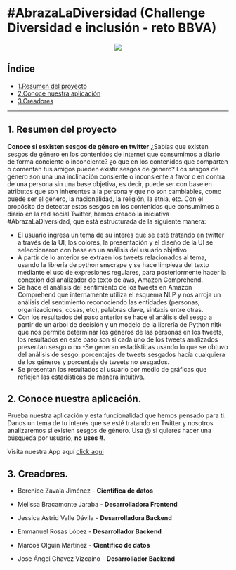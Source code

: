 # #AbrazaLaDiversidad (Challenge Diversidad e inclusión - reto BBVA)
<p align="center"><img src="https://w7.pngwing.com/pngs/771/451/png-transparent-group-of-children-and-earth-illustration-equality-and-diversity-multiculturalism-social-group-child-social-equality-youth-activities-hand-people-friendship-thumbnail.png"/> </p>

## Índice

* [1.Resumen del proyecto](#1-resumen-del-proyecto)
* [2.Conoce nuestra aplicación](#2-conoce-nuestra-aplicacion)
* [3.Creadores ](#3-creadores)

***

## 1. Resumen del proyecto
**Conoce si esxisten sesgos de género en twitter** ¿Sabías que existen sesgos de género en los contenidos de internet que consumimos a diario de forma conciente o inconciente? ¿o que en los contenidos que comparten o comentan tus amigos pueden existir sesgos de género?
Los sesgos de género son una una inclinación consiente o inconsiente a favor o en contra de una persona sin una base objetiva, es decir, puede ser con base en atributos que son inherentes a la persona y que no son cambiables, como puede ser el género, la nacionalidad, la religión, la etnia, etc.
Con el propósito de detectar estos sesgos en los contenidos que consumimos a diario en la red social Twitter, hemos creado la iniciativa #AbrazaLaDiversidad, que está estructurada de la siguiente manera:
* El usuario ingresa un tema de su interés que se esté tratando en twitter a través de la UI, los colores, la presentación y el diseño de la UI se seleccionaron con base en un análisis del usuario objetivo 
* A partir de lo anterior se extraen los tweets relacionados al tema, usando la librería de python snscrape y se hace limpieza del texto mediante el uso de expresiones regulares, para posteriormente hacer la conexión del analizador de texto de aws, Amazon Comprehend.
* Se hace el análisis del sentimiento de los tweets en Amazon Comprehend que internamente utiliza el esquema NLP y nos arroja un análisis del sentimiento reconociendo las entidades (personas, organizaciones, cosas, etc), palabras clave, sintaxis entre otras. 
* Con los resultados del paso anterior se hace el análisis del sesgo a partir de un árbol de decisión y un modelo de la librería de Python nltk que nos permite determinar los géneros de las personas en los tweets, los resultados en este paso son si cada uno de los tweets analizados presentan sesgo o no -Se generan estadísticas usando lo que se obtuvo del análisis de sesgo: porcentajes de tweets sesgados hacía cualquiera de los géneros y porcentaje de tweets no sesgados. 
* Se presentan los resultados al usuario por medio de gráficas que reflejen las estadísticas de manera intuitiva.

## 2. Conoce nuestra aplicación.
 Prueba nuestra aplicación y esta funcionalidad que hemos pensado para ti. Danos un tema de tu interés que se esté tratando en Twitter y nosotros analizaremos si existen sesgos de género. Usa @ si quieres hacer una búsqueda por usuario, **no uses #**.
 
 Visita nuestra App aquí [click aqui ](https://sesgos-de-genero-1pued2rd5-melissa-bracamonte.vercel.app/)

 ## 3. Creadores.
 
 * Berenice Zavala Jiménez - **Cientifica de datos**

 * Melissa Bracamonte Jaraba - **Desarrolladora Frontend**

* Jessica Astrid Valle Dávila - **Desarrolladora Backend**

* Emmanuel Rosas López - **Desarrollador Backend**

* Marcos Olguín Martinez - **Cientifico de datos**

* Jose Ángel Chavez Vizcaíno - **Desarrollador Backend**


